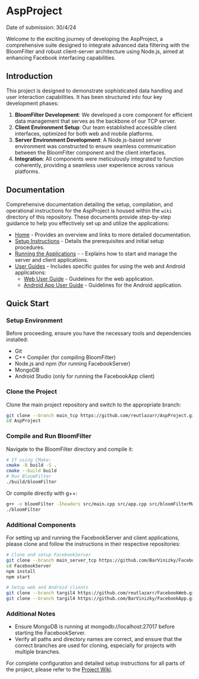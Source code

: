 # AspProject
Date of submission: 30/4/24

Welcome to the exciting journey of developing the AspProject, a comprehensive suite designed to integrate advanced data filtering with the BloomFilter and robust client-server architecture using Node.js, aimed at enhancing Facebook interfacing capabilities.

## Introduction

This project is designed to demonstrate sophisticated data handling and user interaction capabilities. It has been structured into four key development phases:

1. **BloomFilter Development**: We developed a core component for efficient data management that serves as the backbone of our TCP server.
2. **Client Environment Setup**: Our team established accessible client interfaces, optimized for both web and mobile platforms.
3. **Server Environment Development**: A Node.js-based server environment was constructed to ensure seamless communication between the BloomFilter component and the client interfaces.
4. **Integration**: All components were meticulously integrated to function coherently, providing a seamless user experience across various platforms.

## Documentation

Comprehensive documentation detailing the setup, compilation, and operational instructions for the AspProject is housed within the `wiki` directory of this repository. These documents provide step-by-step guidance to help you effectively set up and utilize the applications:
- [Home](./wiki/Home.md) - Provides an overview and links to more detailed documentation.
- [Setup Instructions](./wiki/EnvironmentSetup.md) - Details the prerequisites and initial setup procedures.
- [Running the Applications](./wiki/ApplicationRunning.md) - - Explains how to start and manage the server and client applications.
- [User Guides](./wiki/) - Includes specific guides for using the web and Android applications:
  - [Web User Guide](./wiki/WebUserGuide.md) - Guidelines for the web application.
  - [Android App User Guide](./wiki/AppUserGuide.md) -  Guidelines for the Android application.

## Quick Start

### Setup Environment
Before proceeding, ensure you have the necessary tools and dependencies installed:

- Git
- C++ Compiler (for compiling BloomFilter)
- Node.js and npm (for running FacebookServer)
- MongoDB
- Android Studio (only for running the FacebookApp client)

### Clone the Project
Clone the main project repository and switch to the appropriate branch:
```bash
git clone --branch main_tcp https://github.com/reutlazarr/AspProject.git
cd AspProject
```
### Compile and Run BloomFilter
Navigate to the BloomFilter directory and compile it:
```bash
# If using CMake:
cmake -B build -S .
cmake --build build
# Run BloomFilter
./build/bloomFilter
```
Or compile directly with g++:
```bash
g++ -o bloomFilter -Iheaders src/main.cpp src/app.cpp src/bloomFilterManager.cpp src/menu.cpp src/hashFunction1.cpp src/hashFunction2.cpp src/addUrl.cpp src/isBlackList.cpp src/bloomFilter.cpp src/realBlackList.cpp src/checkInput.cpp -std=c++14 -pthread
./bloomFilter
```

### Additional Components
For setting up and running the FacebookServer and client applications, please clone and follow the instructions in their respective repositories:
```bash
# Clone and setup FacebookServer
git clone --branch main_server_tcp https://github.com/BarVinizky/FacebookServer.git
cd FacebookServer
npm install
npm start

# Setup web and Android clients
git clone --branch targil4 https://github.com/reutlazarr/FacebookWeb.git
git clone --branch targil4 https://github.com/BarVinizky/FacebookApp.git
```
### Additional Notes
- Ensure MongoDB is running at mongodb://localhost:27017 before starting the FacebookServer.
- Verify all paths and directory names are correct, and ensure that the correct branches are used for cloning, especially for projects with multiple branches.

For complete configuration and detailed setup instructions for all parts of the project, please refer to the [Project Wiki](./wiki/).

